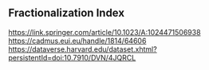 ## Fractionalization Index
https://link.springer.com/article/10.1023/A:1024471506938
https://cadmus.eui.eu/handle/1814/64606
https://dataverse.harvard.edu/dataset.xhtml?persistentId=doi:10.7910/DVN/4JQRCL

